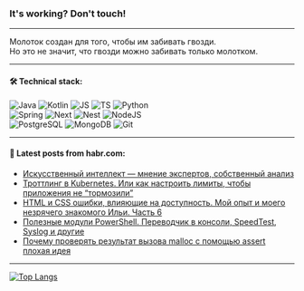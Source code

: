 ### It's working? Don't touch!

---
Молоток создан для того, чтобы им забивать гвозди. <br>
Но это не значит, что гвозди можно забивать только молотком.

---

#### 🛠️ Technical stack:

![Java](https://img.shields.io/badge/Java-informational?logo=Oracle&style=flat&logoColor=white&color=FF4500)
![Kotlin](https://img.shields.io/badge/Kotlin-informational?logo=Kotlin&style=flat&logoColor=white&color=774D97)
![JS](https://img.shields.io/badge/JS-informational?logo=javaScript&style=flat&logoColor=black&color=F7Df1E)
![TS](https://img.shields.io/badge/TypeScript-informational?logo=typeScript&style=flat&logoColor=black&color=017acc)
![Python](https://img.shields.io/badge/Python-informational?logo=Python&style=flat&logoColor=black&color=ffdd54) <br>
![Spring](https://img.shields.io/badge/SpringBoot-informational?logo=SpringBoot&style=flat&logoColor=white&color=6DB33F) 
![Next](https://img.shields.io/badge/Next.js-informational?logo=Next.js&style=flat&logoColor=white&color=3671a1)
![Nest](https://img.shields.io/badge/NestJS-informational?logo=NestJS&style=flat&logoColor=white&color=E0234E)
![NodeJS](https://img.shields.io/badge/NodeJS-informational?logo=node.js&style=flat&logoColor=white&color=70A760) <br>
![PostgreSQL](https://img.shields.io/badge/PostgreSQL-informational?logo=PostgreSQL&style=flat&logoColor=white&color=DAA520)
![MongoDB](https://img.shields.io/badge/MongoDB-informational?logo=MongoDB&style=flat&logoColor=white&color=870000)
![Git](https://img.shields.io/badge/Git-informational?logo=git&style=flat&logoColor=white&color=f74e28)

___

#### 💬 Latest posts from habr.com:

<!-- BLOG-POST-LIST:START -->
- [Искусственный интеллект — мнение экспертов, собственный анализ](https://habr.com/ru/articles/795029/?utm_source=habrahabr&utm_medium=rss&utm_campaign=795029)
- [Троттлинг в Kubernetes. Или как настроить лимиты, чтобы приложения не “тормозили”](https://habr.com/ru/companies/amvera/articles/795025/?utm_source=habrahabr&utm_medium=rss&utm_campaign=795025)
- [HTML и CSS ошибки, влияющие на доступность. Мой опыт и моего незрячего знакомого Ильи. Часть 6](https://habr.com/ru/companies/ruvds/articles/792058/?utm_source=habrahabr&utm_medium=rss&utm_campaign=792058)
- [Полезные модули PowerShell. Переводчик в консоли, SpeedTest, Syslog и другие](https://habr.com/ru/articles/794999/?utm_source=habrahabr&utm_medium=rss&utm_campaign=794999)
- [Почему проверять результат вызова malloc c помощью assert плохая идея](https://habr.com/ru/companies/pvs-studio/articles/794997/?utm_source=habrahabr&utm_medium=rss&utm_campaign=794997)
<!-- BLOG-POST-LIST:END -->

---
[![Top Langs](https://github-readme-stats-git-master-advtsetting-gmailcom.vercel.app/api/top-langs/?username=zloylis&langs_count=10&hide_title=false&title_color=e6edf3&size_weight=0.5&count_weight=0.5&layout=compact&hide_border=true&theme=dracula)](https://github.com/zloylis)

<!-- ![GitHub stats](https://github-readme-stats-git-master-advtsetting-gmailcom.vercel.app/api?username=zloylis&show_icons=true&hide_border=true&theme=dracula&hide_title=true&include_all_commits=true&count_private=true&hide=contribs&hide_rank=true) -->

